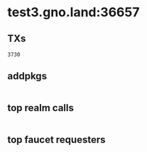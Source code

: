 # test3.gno.land:36657

## TXs
```
3730
```

## addpkgs
```
```

## top realm calls
```
```

## top faucet requesters
```
```

